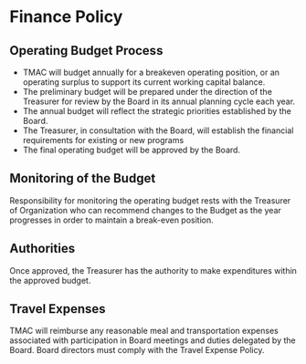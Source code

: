 # Finance Policy

## Operating Budget Process

* TMAC will budget annually for a breakeven operating position, or an operating surplus to support its current working capital balance.
* The preliminary budget will be prepared under the direction of the Treasurer for review by the Board in its annual planning cycle each year.
* The annual budget will reflect the strategic priorities established by the Board.
* The Treasurer, in consultation with the Board, will establish the financial requirements for existing or new programs
* The final operating budget will be approved by the Board.

## Monitoring of the Budget

Responsibility for monitoring the operating budget rests with the Treasurer of Organization who can recommend changes to the Budget as the year progresses in order to maintain a break-even position.

## Authorities

Once approved, the Treasurer has the authority to make expenditures within the approved budget.

## Travel Expenses

TMAC will reimburse any reasonable meal and transportation expenses associated with participation in Board meetings and duties delegated by the Board. Board directors must comply with the Travel Expense Policy.

